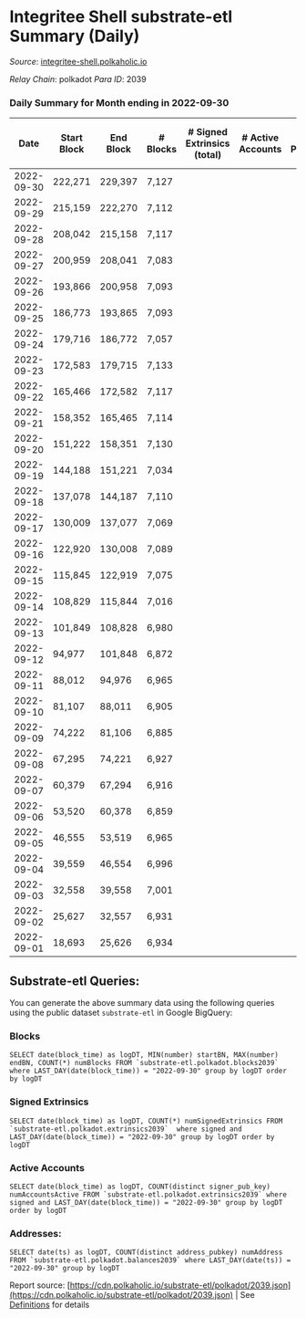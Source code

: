 # Integritee Shell substrate-etl Summary (Daily)

_Source_: [integritee-shell.polkaholic.io](https://integritee-shell.polkaholic.io)

*Relay Chain*: polkadot
*Para ID*: 2039



### Daily Summary for Month ending in 2022-09-30


| Date | Start Block | End Block | # Blocks | # Signed Extrinsics (total) | # Active Accounts | # Passive | # New | # Addresses with Balances | # Events | # Transfers | # XCM Transfers In | # XCM Transfers Out |
| ---- | ----------- | --------- | -------- | --------------------------- | ----------------- | --------- | ----- | ------------------------- | -------- | ----------- | ------------------ | ------------------- |
| 2022-09-30 | 222,271 | 229,397 | 7,127  |  |  |  |  | 1 | 14,254 |   |   |   |
| 2022-09-29 | 215,159 | 222,270 | 7,112  |  |  |  |  |  | 14,224 |   |   |   |
| 2022-09-28 | 208,042 | 215,158 | 7,117  |  |  |  |  |  | 14,234 |   |   |   |
| 2022-09-27 | 200,959 | 208,041 | 7,083  |  |  |  |  |  | 14,166 |   |   |   |
| 2022-09-26 | 193,866 | 200,958 | 7,093  |  |  |  |  |  | 14,186 |   |   |   |
| 2022-09-25 | 186,773 | 193,865 | 7,093  |  |  |  |  |  | 14,186 |   |   |   |
| 2022-09-24 | 179,716 | 186,772 | 7,057  |  |  |  |  |  | 14,114 |   |   |   |
| 2022-09-23 | 172,583 | 179,715 | 7,133  |  |  |  |  |  | 14,266 |   |   |   |
| 2022-09-22 | 165,466 | 172,582 | 7,117  |  |  |  |  |  | 14,234 |   |   |   |
| 2022-09-21 | 158,352 | 165,465 | 7,114  |  |  |  |  |  | 14,228 |   |   |   |
| 2022-09-20 | 151,222 | 158,351 | 7,130  |  |  |  |  |  | 14,260 |   |   |   |
| 2022-09-19 | 144,188 | 151,221 | 7,034  |  |  |  |  |  | 14,068 |   |   |   |
| 2022-09-18 | 137,078 | 144,187 | 7,110  |  |  |  |  |  | 14,220 |   |   |   |
| 2022-09-17 | 130,009 | 137,077 | 7,069  |  |  |  |  |  | 14,138 |   |   |   |
| 2022-09-16 | 122,920 | 130,008 | 7,089  |  |  |  |  |  | 14,178 |   |   |   |
| 2022-09-15 | 115,845 | 122,919 | 7,075  |  |  |  |  |  | 14,150 |   |   |   |
| 2022-09-14 | 108,829 | 115,844 | 7,016  |  |  |  |  |  | 14,032 |   |   |   |
| 2022-09-13 | 101,849 | 108,828 | 6,980  |  |  |  |  |  | 13,960 |   |   |   |
| 2022-09-12 | 94,977 | 101,848 | 6,872  |  |  |  |  |  | 13,744 |   |   |   |
| 2022-09-11 | 88,012 | 94,976 | 6,965  |  |  |  |  |  | 13,930 |   |   |   |
| 2022-09-10 | 81,107 | 88,011 | 6,905  |  |  |  |  |  | 13,810 |   |   |   |
| 2022-09-09 | 74,222 | 81,106 | 6,885  |  |  |  |  |  | 13,770 |   |   |   |
| 2022-09-08 | 67,295 | 74,221 | 6,927  |  |  |  |  |  | 13,854 |   |   |   |
| 2022-09-07 | 60,379 | 67,294 | 6,916  |  |  |  |  |  | 13,832 |   |   |   |
| 2022-09-06 | 53,520 | 60,378 | 6,859  |  |  |  |  |  | 13,718 |   |   |   |
| 2022-09-05 | 46,555 | 53,519 | 6,965  |  |  |  |  |  | 13,930 |   |   |   |
| 2022-09-04 | 39,559 | 46,554 | 6,996  |  |  |  |  |  | 13,992 |   |   |   |
| 2022-09-03 | 32,558 | 39,558 | 7,001  |  |  |  |  |  | 14,002 |   |   |   |
| 2022-09-02 | 25,627 | 32,557 | 6,931  |  |  |  |  |  | 13,862 |   |   |   |
| 2022-09-01 | 18,693 | 25,626 | 6,934  |  |  |  |  |  | 13,868 |   |   |   |

## Substrate-etl Queries:
You can generate the above summary data using the following queries using the public dataset `substrate-etl` in Google BigQuery:


### Blocks
```
SELECT date(block_time) as logDT, MIN(number) startBN, MAX(number) endBN, COUNT(*) numBlocks FROM `substrate-etl.polkadot.blocks2039`  where LAST_DAY(date(block_time)) = "2022-09-30" group by logDT order by logDT
```


### Signed Extrinsics
```
SELECT date(block_time) as logDT, COUNT(*) numSignedExtrinsics FROM `substrate-etl.polkadot.extrinsics2039`  where signed and LAST_DAY(date(block_time)) = "2022-09-30" group by logDT order by logDT
```


### Active Accounts
```
SELECT date(block_time) as logDT, COUNT(distinct signer_pub_key) numAccountsActive FROM `substrate-etl.polkadot.extrinsics2039` where signed and LAST_DAY(date(block_time)) = "2022-09-30" group by logDT order by logDT
```


### Addresses:
```
SELECT date(ts) as logDT, COUNT(distinct address_pubkey) numAddress FROM `substrate-etl.polkadot.balances2039` where LAST_DAY(date(ts)) = "2022-09-30" group by logDT
```



Report source: [https://cdn.polkaholic.io/substrate-etl/polkadot/2039.json](https://cdn.polkaholic.io/substrate-etl/polkadot/2039.json) | See [Definitions](/DEFINITIONS.md) for details
